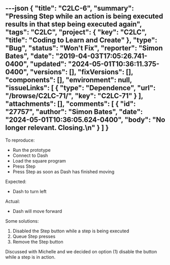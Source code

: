 ---json
{
  "title": "C2LC-6",
  "summary": "Pressing Step while an action is being executed results in that step being executed again",
  "tags": "C2LC",
  "project": {
    "key": "C2LC",
    "title": "Coding to Learn and Create"
  },
  "type": "Bug",
  "status": "Won't Fix",
  "reporter": "Simon Bates",
  "date": "2019-04-03T17:05:26.741-0400",
  "updated": "2024-05-01T10:36:11.375-0400",
  "versions": [],
  "fixVersions": [],
  "components": [],
  "environment": null,
  "issueLinks": [
    {
      "type": "Dependence",
      "url": "/browse/C2LC-71/",
      "key": "C2LC-71"
    }
  ],
  "attachments": [],
  "comments": [
    {
      "id": "27757",
      "author": "Simon Bates",
      "date": "2024-05-01T10:36:05.624-0400",
      "body": "No longer relevant. Closing.\n"
    }
  ]
}
---
To reproduce:

* Run the prototype
* Connect to Dash
* Load the square program
* Press Step
* Press Step as soon as Dash has finished moving

Expected:

* Dash to turn left

Actual:

* Dash will move forward

Some solutions:

1. Disabled the Step button while a step is being executed
2. Queue Step presses
3. Remove the Step button

Discussed with Michelle and we decided on option (1) disable the button while a step is in action.

        